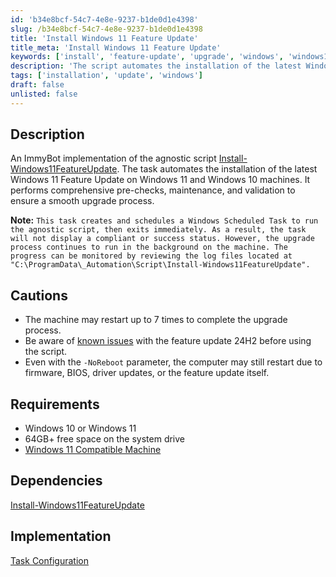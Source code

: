 ```yaml
---
id: 'b34e8bcf-54c7-4e8e-9237-b1de0d1e4398'
slug: /b34e8bcf-54c7-4e8e-9237-b1de0d1e4398
title: 'Install Windows 11 Feature Update'
title_meta: 'Install Windows 11 Feature Update'
keywords: ['install', 'feature-update', 'upgrade', 'windows', 'windows11', 'troubleshooting', 'reboot']
description: 'The script automates the installation of the latest Windows 11 Feature Update. It performs comprehensive pre-checks, maintenance, and validation to ensure a smooth upgrade process. The script can restart the computer up to seven times.'
tags: ['installation', 'update', 'windows']
draft: false
unlisted: false
---
```


## Description

An ImmyBot implementation of the agnostic script [Install-Windows11FeatureUpdate](/docs/837e00a9-4fde-4457-9516-591da7ba4da0). The task automates the installation of the latest Windows 11 Feature Update on Windows 11 and Windows 10 machines. It performs comprehensive pre-checks, maintenance, and validation to ensure a smooth upgrade process.

**Note:** `This task creates and schedules a Windows Scheduled Task to run the agnostic script, then exits immediately. As a result, the task will not display a compliant or success status. However, the upgrade process continues to run in the background on the machine. The progress can be monitored by reviewing the log files located at "C:\ProgramData\_Automation\Script\Install-Windows11FeatureUpdate".`

## Cautions

- The machine may restart up to 7 times to complete the upgrade process.
- Be aware of [known issues](https://learn.microsoft.com/en-us/windows/release-health/status-windows-11-24h2) with the feature update 24H2 before using the script.
- Even with the `-NoReboot` parameter, the computer may still restart due to firmware, BIOS, driver updates, or the feature update itself.

## Requirements

- Windows 10 or Windows 11
- 64GB+ free space on the system drive
- [Windows 11 Compatible Machine](https://www.microsoft.com/en-us/windows/windows-11-specifications)

## Dependencies

[Install-Windows11FeatureUpdate](/docs/837e00a9-4fde-4457-9516-591da7ba4da0)

## Implementation

[Task Configuration](https://github.com/ProVal-Tech/immybot/blob/main/tasks/install-windows-11-feature-update.toml)
